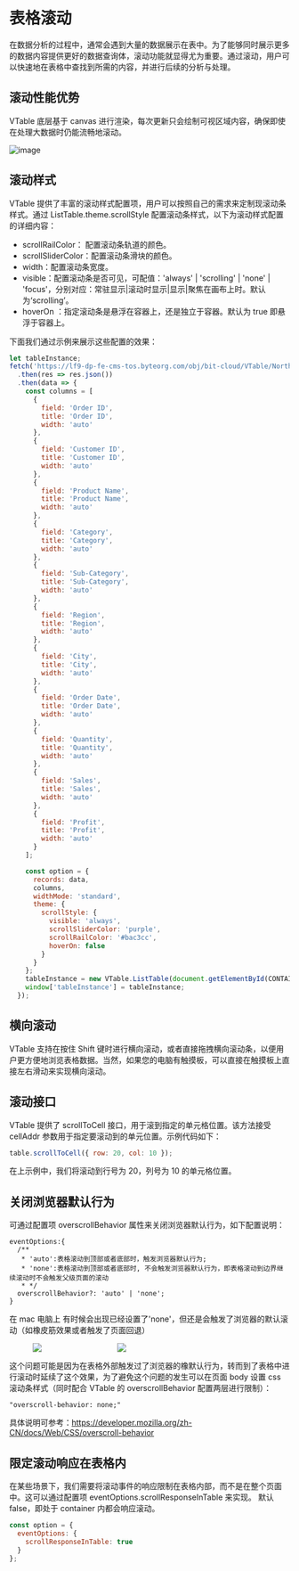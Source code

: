# 表格滚动

在数据分析的过程中，通常会遇到大量的数据展示在表中。为了能够同时展示更多的数据内容提供更好的数据查询体，滚动功能就显得尤为重要。通过滚动，用户可以快速地在表格中查找到所需的内容，并进行后续的分析与处理。

## 滚动性能优势

VTable 底层基于 canvas 进行渲染，每次更新只会绘制可视区域内容，确保即使在处理大数据时仍能流畅地滚动。

![image](https://lf9-dp-fe-cms-tos.byteorg.com/obj/bit-cloud/a2c7623458257d1562627090d.gif)

## 滚动样式

VTable 提供了丰富的滚动样式配置项，用户可以按照自己的需求来定制现滚动条样式。通过 ListTable.theme.scrollStyle 配置滚动条样式，以下为滚动样式配置的详细内容：

- scrollRailColor： 配置滚动条轨道的颜色。
- scrollSliderColor：配置滚动条滑块的颜色。
- width：配置滚动条宽度。
- visible：配置滚动条是否可见，可配值：'always' | 'scrolling' | 'none' | 'focus'，分别对应：常驻显示|滚动时显示|显示|聚焦在画布上时。默认为‘scrolling’。
- hoverOn ：指定滚动条是悬浮在容器上，还是独立于容器。默认为 true 即悬浮于容器上。

下面我们通过示例来展示这些配置的效果：

```javascript livedemo   template=vtable
let tableInstance;
fetch('https://lf9-dp-fe-cms-tos.byteorg.com/obj/bit-cloud/VTable/North_American_Superstore_data.json')
  .then(res => res.json())
  .then(data => {
    const columns = [
      {
        field: 'Order ID',
        title: 'Order ID',
        width: 'auto'
      },
      {
        field: 'Customer ID',
        title: 'Customer ID',
        width: 'auto'
      },
      {
        field: 'Product Name',
        title: 'Product Name',
        width: 'auto'
      },
      {
        field: 'Category',
        title: 'Category',
        width: 'auto'
      },
      {
        field: 'Sub-Category',
        title: 'Sub-Category',
        width: 'auto'
      },
      {
        field: 'Region',
        title: 'Region',
        width: 'auto'
      },
      {
        field: 'City',
        title: 'City',
        width: 'auto'
      },
      {
        field: 'Order Date',
        title: 'Order Date',
        width: 'auto'
      },
      {
        field: 'Quantity',
        title: 'Quantity',
        width: 'auto'
      },
      {
        field: 'Sales',
        title: 'Sales',
        width: 'auto'
      },
      {
        field: 'Profit',
        title: 'Profit',
        width: 'auto'
      }
    ];

    const option = {
      records: data,
      columns,
      widthMode: 'standard',
      theme: {
        scrollStyle: {
          visible: 'always',
          scrollSliderColor: 'purple',
          scrollRailColor: '#bac3cc',
          hoverOn: false
        }
      }
    };
    tableInstance = new VTable.ListTable(document.getElementById(CONTAINER_ID), option);
    window['tableInstance'] = tableInstance;
  });
```

## 横向滚动

VTable 支持在按住 Shift 键时进行横向滚动，或者直接拖拽横向滚动条，以便用户更方便地浏览表格数据。当然，如果您的电脑有触摸板，可以直接在触摸板上直接左右滑动来实现横向滚动。

## 滚动接口

VTable 提供了 scrollToCell 接口，用于滚到指定的单元格位置。该方法接受 cellAddr 参数用于指定要滚动到的单元位置。示例代码如下：

```javascript
table.scrollToCell({ row: 20, col: 10 });
```

在上示例中，我们将滚动到行号为 20，列号为 10 的单元格位置。

## 关闭浏览器默认行为

可通过配置项 overscrollBehavior 属性来关闭浏览器默认行为，如下配置说明：

```
eventOptions:{
  /**
   * 'auto':表格滚动到顶部或者底部时，触发浏览器默认行为;
   * 'none':表格滚动到顶部或者底部时, 不会触发浏览器默认行为，即表格滚动到边界继续滚动时不会触发父级页面的滚动
   * */
  overscrollBehavior?: 'auto' | 'none';
}
```

在 mac 电脑上 有时候会出现已经设置了'none'，但还是会触发了浏览器的默认滚动（如橡皮筋效果或者触发了页面回退）

<div style="display: flex;">
 <div style="width: 20%; text-align: center;">
     <img src="https://lf9-dp-fe-cms-tos.byteorg.com/obj/bit-cloud/VTable/guide/scroll-bounce.gif" />
  </div>
  <div style="width: 10%; text-align: center;">
  </div>
  <div style="width: 20%; text-align: center;">
     <img src="https://lf9-dp-fe-cms-tos.byteorg.com/obj/bit-cloud/VTable/guide/scroll-back.jpeg" />
  </div>
</div>

这个问题可能是因为在表格外部触发过了浏览器的橡默认行为，转而到了表格中进行滚动时延续了这个效果，为了避免这个问题的发生可以在页面 body 设置 css 滚动条样式（同时配合 VTable 的 overscrollBehavior 配置两层进行限制）：

```
"overscroll-behavior: none;"
```

具体说明可参考：https://developer.mozilla.org/zh-CN/docs/Web/CSS/overscroll-behavior

## 限定滚动响应在表格内

在某些场景下，我们需要将滚动事件的响应限制在表格内部，而不是在整个页面中。这可以通过配置项 eventOptions.scrollResponseInTable 来实现。
默认 false，即处于 container 内都会响应滚动。

```javascript
const option = {
  eventOptions: {
    scrollResponseInTable: true
  }
};
```
